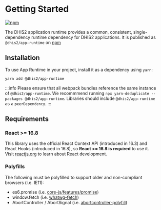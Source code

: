 # Getting Started

[![npm](https://img.shields.io/npm/v/@dhis2/app-runtime.svg)](https://www.npmjs.com/package/@dhis2/app-runtime)

The DHIS2 application runtime provides a common, consistent, single-dependency runtime dependency for DHIS2 applications. It is published as `@dhis2/app-runtime` on [npm](https://www.npmjs.com/package/@dhis2/app-runtime)

## Installation

To use App Runtime in your project, install it as a dependency using `yarn`:

```bash
yarn add @dhis2/app-runtime
```

:::info
Please ensure that all webpack bundles reference the same instance of `@dhis2/app-runtime`. We recommmend running `npx yarn-deduplicate --packages @dhis2/app-runtime`. Libraries should include `@dhis2/app-runtime` as a `peerDependency`.
:::

## Requirements

### React >= 16.8

This library uses the official React Context API (introduced in 16.3) and React Hooks (introduced in 16.8), so **React >= 16.8 is required** to use it. Visit [reactjs.org](https://reactjs.org) to learn about React development.

### Polyfills

The following must be polyfilled to support older and non-compliant browsers (i.e. IE11):

-   es6.promise (i.e. [core-js/features/promise](https://github.com/zloirock/core-js))
-   window.fetch (i.e. [whatwg-fetch](https://github.com/github/fetch))
-   AbortController / AbortSignal (i.e. [abortcontroller-polyfill](https://www.npmjs.com/package/abortcontroller-polyfill))

